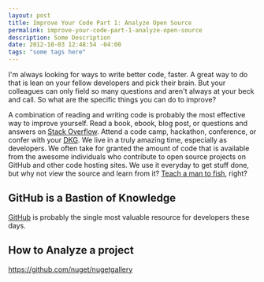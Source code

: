```yaml
---
layout: post
title: Improve Your Code Part 1: Analyze Open Source
permalink: improve-your-code-part-1-analyze-open-source
description: Some Description
date: 2012-10-03 12:48:54 -04:00
tags: "some tags here"
---
```


I'm always looking for ways to write better code, faster.  A great way to do that is lean on your fellow developers and pick their brain.  But your colleagues can only field so many questions and aren't always at your beck and call.  So what are the specific things you can do to improve?

A combination of reading and writing code is probably the most effective way to improve yourself.  Read a book, ebook, blog post, or questions and answers on [Stack Overflow](http://stackoverflow.com).  Attend a code camp, hackathon, conference, or confer with your [DKG]((/2012/07/20/establish-your-own-developer-kaizen-guild/)).  We live in a truly amazing time, especially as developers.  We often take for granted the amount of code that is available from the awesome individuals who contribute to open source projects on GitHub and other code hosting sites.  We use it everyday to get stuff done, but why not view the source and learn from it?  [Teach a man to fish](http://www.quotationspage.com/quote/2279.html), right?

## GitHub is a Bastion of Knowledge

[GitHub](http://GitHub.com) is probably the single most valuable resource for developers these days.  


## How to Analyze a project

https://github.com/nuget/nugetgallery